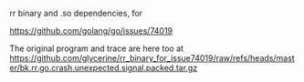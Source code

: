
rr binary and .so dependencies, for 

https://github.com/golang/go/issues/74019

The original program and trace are here
too at https://github.com/glycerine/rr_binary_for_issue74019/raw/refs/heads/master/bk.rr.go.crash.unexpected.signal.packed.tar.gz

